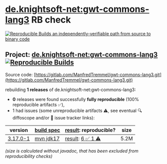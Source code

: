 [de.knightsoft-net:gwt-commons-lang3](https://central.sonatype.com/artifact/de.knightsoft-net/gwt-commons-lang3/versions) RB check
=======

[![Reproducible Builds](https://reproducible-builds.org/images/logos/rb.svg) an independently-verifiable path from source to binary code](https://reproducible-builds.org/)

## Project: [de.knightsoft-net:gwt-commons-lang3](https://central.sonatype.com/artifact/de.knightsoft-net/gwt-commons-lang3/versions) [![Reproducible Builds](https://img.shields.io/endpoint?url=https://raw.githubusercontent.com/jvm-repo-rebuild/reproducible-central/master/content/de/knightsoft-net/gwt-commons-lang3/badge.json)](https://github.com/jvm-repo-rebuild/reproducible-central/blob/master/content/de/knightsoft-net/gwt-commons-lang3/README.md)

Source code: [https://gitlab.com/ManfredTremmel/gwt-commons-lang3.git](https://gitlab.com/ManfredTremmel/gwt-commons-lang3.git)

rebuilding **1 releases** of de.knightsoft-net:gwt-commons-lang3:
- **0** releases were found successfully **fully reproducible** (100% reproducible artifacts :white_check_mark:),
- 1 had issues (some unreproducible artifacts :warning:, see eventual :mag: diffoscope and/or :memo: issue tracker links):

| version | [build spec](/BUILDSPEC.md) | [result](https://reproducible-builds.org/docs/jvm/): reproducible? | size |
| -- | --------- | ------ | -- |
| [3.17.0-1](https://central.sonatype.com/artifact/de.knightsoft-net/gwt-commons-lang3/3.17.0-1/pom) | [mvn jdk17](gwt-commons-lang3-3.17.0-1.buildspec) | [result](gwt-commons-lang3-3.17.0-1.buildinfo): [6 :white_check_mark:  1 :warning:](gwt-commons-lang3-3.17.0-1.buildcompare) | 5.2M |

<i>(size is calculated without javadoc, that has been excluded from reproducibility checks)</i>
